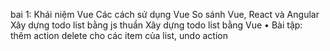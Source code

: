 bai 1:
 Khái niệm Vue
Các cách sử dụng Vue
So sánh Vue, React và Angular
Xây dựng todo list bằng js thuần
Xây dựng todo list bằng Vue
• Bài tập: thêm action delete cho các item của list, undo action
